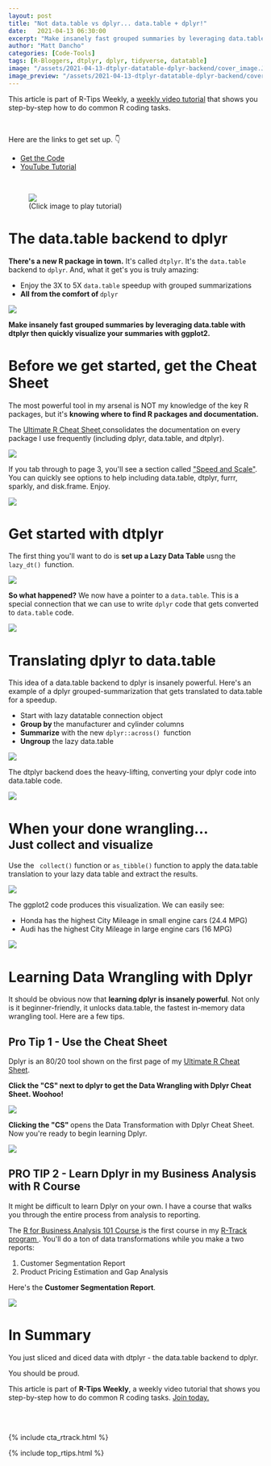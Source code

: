 ```yaml
---
layout: post
title: "Not data.table vs dplyr... data.table + dplyr!"
date:   2021-04-13 06:30:00
excerpt: "Make insanely fast grouped summaries by leveraging data.table with dtplyr. Then quickly visualize your summaries with ggplot2."
author: "Matt Dancho"
categories: [Code-Tools]
tags: [R-Bloggers, dtplyr, dplyr, tidyverse, datatable]
image: "/assets/2021-04-13-dtplyr-datatable-dplyr-backend/cover_image.JPG"
image_preview: "/assets/2021-04-13-dtplyr-datatable-dplyr-backend/cover_image.JPG"
---
```


This article is part of R-Tips Weekly, a <a href="https://learn.business-science.io/r-tips-newsletter">weekly video tutorial</a> that shows you step-by-step how to do common R coding tasks.

<br/>

<p>Here are the links to get set up. 👇</p>

<ul>
    <li><a href="https://learn.business-science.io/r-tips-newsletter">Get the Code</a></li>
    <li><a href="https://youtu.be/r0ricexnF6A">YouTube Tutorial</a></li> 
</ul>

<br/>

<figure class="text-center">
    <a href="https://youtu.be/r0ricexnF6A">
    <img src="/assets/2021-04-13-dtplyr-datatable-dplyr-backend/video.png" border="0" /></a>
  <figcaption>(Click image to play tutorial)</figcaption>
</figure>

# The data.table backend to dplyr

__There's a new R package in town.__ It's called `dtplyr`. It's the `data.table` backend to `dplyr`. And, what it get's you is truly amazing:

<ul>
    <li>Enjoy the 3X to 5X <code>data.table</code> speedup with grouped summarizations</li>
    <li><strong>All from the comfort of </strong><code>dplyr</code></li>
</ul>

<img src="/assets/2021-04-13-dtplyr-datatable-dplyr-backend/grouped_summary.jpg" max-width="100%">

<p><strong>Make insanely fast grouped summaries by
leveraging data.table with dtplyr then quickly visualize your summaries with ggplot2.</strong></p>

<h1>Before we get started, get the Cheat Sheet</h1>

<p>The most powerful tool in my arsenal is NOT my knowledge of the key R packages, but it's <strong>knowing where to find R packages and documentation.</strong></p>

<p>The <a href="https://www.business-science.io/r-cheatsheet.html">Ultimate R Cheat Sheet </a> consolidates the documentation on every package I use frequently (including dplyr, data.table, and dtplyr). </p>

<a href="https://www.business-science.io/r-cheatsheet.html"> <img src="/assets/2021-04-13-dtplyr-datatable-dplyr-backend/workflow.jpg" style="max-width: 100%;"> </a>

<p>If you tab through to page 3, you'll see a section called <a href="https://www.business-science.io/r-cheatsheet.html">"Speed and Scale"</a>. You can quickly see options to help including data.table, dtplyr, furrr, sparkly, and disk.frame. Enjoy.</p>

<img src="/assets/2021-04-13-dtplyr-datatable-dplyr-backend/data_table_dtplyr.jpg" max-width="100%">

<h1>Get started with dtplyr</h1>

<p>The first thing you'll want to do is <strong>set up a Lazy Data Table</strong> usng the <code>lazy_dt() </code>function. </p>

<img src="/assets/2021-04-13-dtplyr-datatable-dplyr-backend/code.jpg" max-width="100%">

<p><strong>So what happened?</strong> We now have a pointer to a <code>data.table</code>. This is a special connection that we can use to write <code>dplyr</code> code that gets converted to <code>data.table</code> code.</p>

<img src="/assets/2021-04-13-dtplyr-datatable-dplyr-backend/lazy_data_table.jpg" max-width="100%">

<h1>Translating dplyr to data.table</h1>

<p>This idea of a data.table backend to dplyr is insanely powerful. Here's an example of a dplyr grouped-summarization that gets translated to data.table for a speedup. </p>

<ul>
    <li>Start with lazy datatable connection object</li>
    <li><strong>Group by </strong>the manufacturer and cylinder columns</li>
    <li><strong>Summarize</strong> with the new <code>dplyr::across() </code>function</li>
    <li><strong>Ungroup</strong> the lazy data.table</li>
</ul>

<img src="/assets/2021-04-13-dtplyr-datatable-dplyr-backend/dplyer_code.jpg" max-width="100%">

<p>The dtplyr backend does the heavy-lifting, converting your dplyr code into data.table code. </p>

<img src="/assets/2021-04-13-dtplyr-datatable-dplyr-backend/data_table_translation.jpg" max-width="100%">

<h1>When your done wrangling...<br>
<small>Just collect and visualize</small></h1>

<p>Use the <code> collect()</code> function or <code>as_tibble()</code> function to apply the data.table translation to your lazy data table and extract the results. </p>

<img src="/assets/2021-04-13-dtplyr-datatable-dplyr-backend/collect_visualize.jpg" max-width="100%">

<p>The ggplot2 code produces this visualization. We can easily see:</p>

<ul>
    <li>Honda has the highest City Mileage in small engine cars (24.4 MPG)</li>
    <li>Audi has the highest City Mileage in large engine cars (16 MPG)</li>
</ul>

<img src="/assets/2021-04-13-dtplyr-datatable-dplyr-backend/grouped_summary2.jpg" max-width="100%">

<h1>Learning Data Wrangling with Dplyr</h1>

<p>It should be obvious now that <strong>learning dplyr is insanely powerful</strong>. Not only is it beginner-friendly, it unlocks data.table, the fastest in-memory data wrangling tool. Here are a few tips. </p>

<h2>Pro Tip 1 - Use the Cheat Sheet </h2>

<p>Dplyr is an 80/20 tool shown on the first page of my <a href="https://www.business-science.io/r-cheatsheet.html"> Ultimate R Cheat Sheet</a>. </p>

<p><strong>Click the "CS" next to dplyr to get the Data Wrangling with Dplyr Cheat Sheet. Woohoo!</strong></p>

<a href="https://www.business-science.io/r-cheatsheet.html"> <img src="/assets/2021-04-13-dtplyr-datatable-dplyr-backend/workflow2.jpg" style="max-width: 100%;"></a>

<p><strong>Clicking the "CS" </strong>opens the Data Transformation with Dplyr Cheat Sheet. Now you're ready to begin learning Dplyr. </p>

<img src="/assets/2021-04-13-dtplyr-datatable-dplyr-backend/cheat_sheet.jpg" max-width="100%">

<h2>PRO TIP 2 - Learn Dplyr in my Business Analysis with R Course</h2>

<p>It might be difficult to learn Dplyr on your own. I have a course that walks you through the entire process from analysis to reporting.</p>

<p>The <a href="https://university.business-science.io/p/ds4b-101-r-business-analysis-r"> R for Business Analysis 101 Course </a> is the first course in my <a href="https://university.business-science.io/p/5-course-bundle-machine-learning-web-apps-time-series/"> R-Track program </a>. You'll do a ton of data transformations while you make a two reports:</p>

<ol>
    <li>Customer Segmentation Report</li>
    <li>Product Pricing Estimation and Gap Analysis</li>
</ol>

<p>Here's the <strong>Customer Segmentation Report</strong>.</p>

<img src="/assets/2021-04-13-dtplyr-datatable-dplyr-backend/segmentation_report.jpg" max-width="100%">

<h1>In Summary</h1>

<p>You just sliced and diced data with dtplyr - the data.table backend to dplyr. </p>

<p>You should be proud.</p>

<p>This article is part of <strong>R-Tips Weekly</strong>, a weekly video tutorial that shows you step-by-step how to do common R coding tasks. <a href="https://learn.business-science.io/r-tips-newsletter">Join today.</a></p> 


<!-- 3. End your code -->




<!-- This is markdown code. It wont look formatted in your browser, 
    but will be fine when published. to the website -->

<br><br>

{% include cta_rtrack.html %}

{% include top_rtips.html %}

